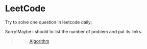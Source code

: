 # LeetCode
Try to solve one question in leetcode daily;

Sorry!Maybe i should to list the number of problem and put its links.

>>[Algorithm](https://github.com/xiaomaofeng/LeetCode-xiaomaofeng/tree/master/algorithm)
